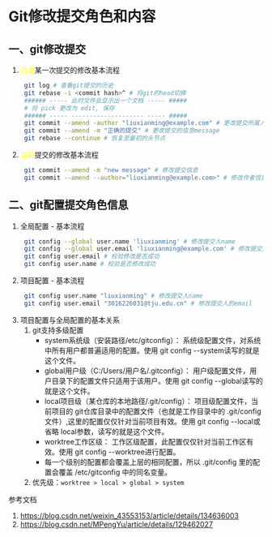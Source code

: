 # Git修改提交角色和内容

## 一、git修改提交
1. <font color='yellow'>历史</font>某一次提交的修改基本流程
   ```bash
    git log # 查看git提交的历史
    git rebase -i <commit hash>^ # 将git的head切换
    ###### ----- 此时文件会显示出一个文档 ----- ##### 
    # 将 pick 更改为 edit, 保存 
    ###### ----- -------------------- ----- ##### 
    git commit --amend -author "liuxianming@example.com" # 更改提交所属人
    git commit --amend -m "正确的提交" # 更改提交的信息message
    git rebase --continue # 恢复至最初的头节点
   ```
2. <font color='yellow'>当前</font>提交的修改基本流程
   ```bash
    git commit --amend -m "new message" # 修改提交信息
    git commit --amend --author="liuxianming@example.com>" # 修改作者信息
   ```


## 二、git配置提交角色信息
1. 全局配置 - 基本流程
   ```bash
    git config --global user.name 'liuxianming' # 修改提交人name
    git config --global user.email 'liuxianming@example.com' # 修改提交人的email，在公司中通常根据email来确定是不是内部人员
    git config user.email # 校验修改是否成功
    git config user.name # 校验是否修改成功
   ```
2. 项目配置 - 基本流程
   ```bash
    git config user.name "liuxianming" # 修改提交人name
    git config user.email "3016226031@tju.edu.cn" # 修改提交人的email
   ```
3. 项目配置与全局配置的基本关系
   1. git支持多级配置
      - system系统级（安装路径/etc/gitconfig）： 系统级配置文件，对系统中所有用户都普遍适用的配置。使用 git config --system读写的就是这个文件。
      - global用户级（C:/Users/用户名/.gitconfig）： 用户级配置文件，用户目录下的配置文件只适用于该用户。使用 git config --global读写的就是这个文件。
      - local项目级（某仓库的本地路径/.git/config）： 项目级配置文件，当前项目的 git仓库目录中的配置文件（也就是工作目录中的 .git/config 文件）,这里的配置仅仅针对当前项目有效。使用 git config --local或 省略 local参数，读写的就是这个文件。
      - worktree工作区级： 工作区级配置，此配置仅仅针对当前工作区有效。使用 git config --worktree进行配置。
      - 每一个级别的配置都会覆盖上层的相同配置，所以 .git/config 里的配置会覆盖 /etc/gitconfig 中的同名变量。
   2. 优先级：` worktree > local > global > system `
   


参考文档
1. https://blog.csdn.net/weixin_43553153/article/details/134636003
2. https://blog.csdn.net/MPengYu/article/details/129462027